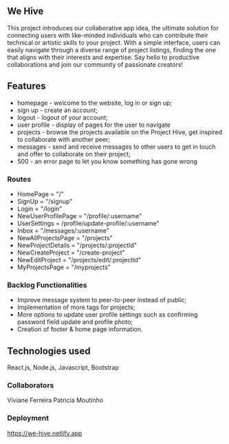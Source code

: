 ## We Hive

This project introduces our collaborative app idea, the ultimate solution for connecting users with like-minded individuals who can contribute their technical or artistic skills to your project. With a simple interface, users can easily navigate through a diverse range of project listings, finding the one that aligns with their interests and expertise. Say hello to productive collaborations and join our community of passionate creators!


## Features

- homepage - welcome to the website, log in or sign up;
- sign up - create an account;
- logout - logout of your account;
- user profile - display of pages for the user to navigate
- projects - browse the projects available on the Project Hive, get inspired to collaborate with another peer;
- messages - send and receive messages to other users to get in touch and offer to collaborate on their project;
- 500 - an error page to let you know something has gone wrong


### Routes

- HomePage = "/"
- SignUp = "/signup"
- Login = "/login"
- NewUserProfilePage = "/profile/:username"
- UserSettings = /profile/update-profile/:username"
- Inbox = "/messages/:username"
- NewAllProjectsPage = "/projects"
- NewProjectDetails = "/projects/:projectId"
- NewCreateProject = "/create-project"
- NewEditProject = "/projects/edit/:projectId"
- MyProjectsPage = "/myprojects"


### Backlog Functionalities

- Improve message system to peer-to-peer instead of public;
- Implementation of more tags for projects;
- More options to update user profile settings such as confirming password field update and profile photo;
- Creation of footer & home page information.


## Technologies used

React.js, Node.js, Javascript, Bootstrap


### Collaborators

Viviane Ferreira
Patricia Moutinho


### Deployment

https://we-hive.netlify.app


